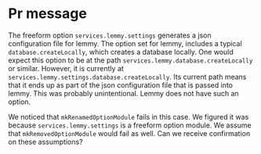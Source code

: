 # Pr message

The freeform option `services.lemmy.settings` generates a json configuration file for lemmy.
The option set for lemmy, includes a typical `database.createLocally`, which creates a database locally.
One would expect this option to be at the path `services.lemmy.database.createLocally` or similar.
However, it is currently at `services.lemmy.settings.database.createLocally`.
Its current path means that it ends up as part of the json configuration file that is passed into lemmy.
This was probably unintentional. Lemmy does not have such an option.

We noticed that `mkRenamedOptionModule` fails in this case. We figured it was because `services.lemmy.settings` is a freeform option module. We assume that `mkRemovedOptionModule` would fail as well. Can we receive confirmation on these assumptions?
